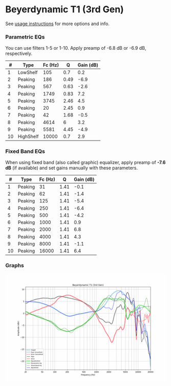 # Beyerdynamic T1 (3rd Gen)
See [usage instructions](https://github.com/jaakkopasanen/AutoEq#usage) for more options and info.

### Parametric EQs
You can use filters 1-5 or 1-10. Apply preamp of -6.8 dB or -6.9 dB, respectively.

|   # | Type      |   Fc (Hz) |    Q |   Gain (dB) |
|-----|-----------|-----------|------|-------------|
|   1 | LowShelf  |       105 | 0.7  |         0.2 |
|   2 | Peaking   |       186 | 0.49 |        -6.9 |
|   3 | Peaking   |       567 | 0.63 |        -2.6 |
|   4 | Peaking   |      1749 | 0.83 |         7.2 |
|   5 | Peaking   |      3745 | 2.46 |         4.5 |
|   6 | Peaking   |        20 | 2.45 |         0.9 |
|   7 | Peaking   |        42 | 1.68 |        -0.5 |
|   8 | Peaking   |      4614 | 6    |         3.2 |
|   9 | Peaking   |      5581 | 4.45 |        -4.9 |
|  10 | HighShelf |     10000 | 0.7  |         2.9 |

### Fixed Band EQs
When using fixed band (also called graphic) equalizer, apply preamp of **-7.6 dB** (if available) and set gains manually with these parameters.

|   # | Type    |   Fc (Hz) |    Q |   Gain (dB) |
|-----|---------|-----------|------|-------------|
|   1 | Peaking |        31 | 1.41 |        -0.1 |
|   2 | Peaking |        62 | 1.41 |        -1.4 |
|   3 | Peaking |       125 | 1.41 |        -5.4 |
|   4 | Peaking |       250 | 1.41 |        -6.4 |
|   5 | Peaking |       500 | 1.41 |        -4.2 |
|   6 | Peaking |      1000 | 1.41 |         0.9 |
|   7 | Peaking |      2000 | 1.41 |         6.8 |
|   8 | Peaking |      4000 | 1.41 |         4.3 |
|   9 | Peaking |      8000 | 1.41 |        -1.1 |
|  10 | Peaking |     16000 | 1.41 |         6.4 |

### Graphs
![](./Beyerdynamic%20T1%20(3rd%20Gen).png)
